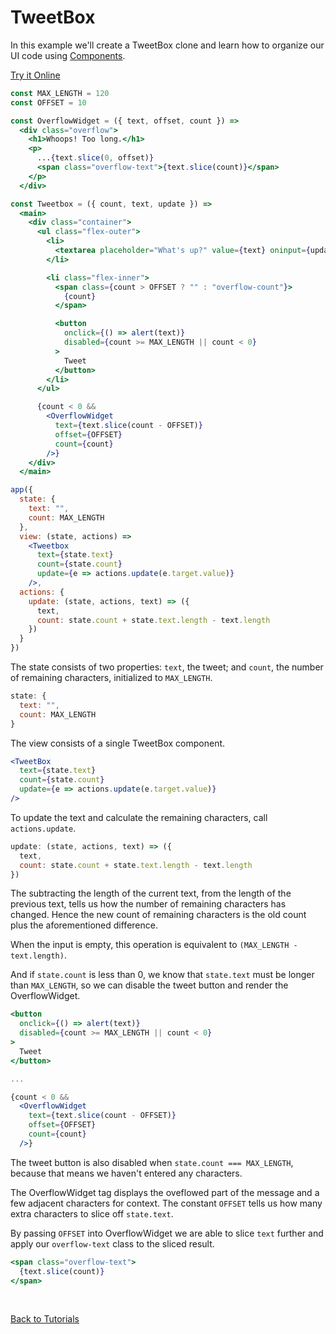 # TweetBox

In this example we'll create a TweetBox clone and learn how to organize our UI code using [Components](/docs/components.md).

[Try it Online](https://codepen.io/hyperapp/pen/bgWBdV?editors=0010)

```jsx
const MAX_LENGTH = 120
const OFFSET = 10

const OverflowWidget = ({ text, offset, count }) =>
  <div class="overflow">
    <h1>Whoops! Too long.</h1>
    <p>
      ...{text.slice(0, offset)}
      <span class="overflow-text">{text.slice(count)}</span>
    </p>
  </div>

const Tweetbox = ({ count, text, update }) =>
  <main>
    <div class="container">
      <ul class="flex-outer">
        <li>
          <textarea placeholder="What's up?" value={text} oninput={update} />
        </li>

        <li class="flex-inner">
          <span class={count > OFFSET ? "" : "overflow-count"}>
            {count}
          </span>

          <button
            onclick={() => alert(text)}
            disabled={count >= MAX_LENGTH || count < 0}
          >
            Tweet
          </button>
        </li>
      </ul>

      {count < 0 &&
        <OverflowWidget
          text={text.slice(count - OFFSET)}
          offset={OFFSET}
          count={count}
        />}
    </div>
  </main>

app({
  state: {
    text: "",
    count: MAX_LENGTH
  },
  view: (state, actions) =>
    <Tweetbox
      text={state.text}
      count={state.count}
      update={e => actions.update(e.target.value)}
    />,
  actions: {
    update: (state, actions, text) => ({
      text,
      count: state.count + state.text.length - text.length
    })
  }
})
```

The state consists of two properties: `text`, the tweet; and `count`, the number of remaining characters, initialized to `MAX_LENGTH`.

```js
state: {
  text: "",
  count: MAX_LENGTH
}
```

The view consists of a single TweetBox component.

```jsx
<TweetBox
  text={state.text}
  count={state.count}
  update={e => actions.update(e.target.value)}
/>
```

To update the text and calculate the remaining characters, call `actions.update`.

```js
update: (state, actions, text) => ({
  text,
  count: state.count + state.text.length - text.length
})
```

The subtracting the length of the current text, from the length of the previous text, tells us how the number of remaining characters has changed. Hence the new count of remaining characters is the old count plus the aforementioned difference.

When the input is empty, this operation is equivalent to `(MAX_LENGTH - text.length)`.

And if `state.count` is less than 0, we know that `state.text` must be longer than `MAX_LENGTH`, so we can disable the tweet button and render the OverflowWidget.

```jsx
<button
  onclick={() => alert(text)}
  disabled={count >= MAX_LENGTH || count < 0}
>
  Tweet
</button>

...

{count < 0 &&
  <OverflowWidget
    text={text.slice(count - OFFSET)}
    offset={OFFSET}
    count={count}
  />}
```

The tweet button is also disabled when `state.count === MAX_LENGTH`, because that means we haven't entered any characters.

The OverflowWidget tag displays the oveflowed part of the message and a few adjacent characters for context. The constant `OFFSET` tells us how many extra characters to slice off `state.text`.

By passing `OFFSET` into OverflowWidget we are able to slice `text` further and apply our `overflow-text` class to the sliced result.

```jsx
<span class="overflow-text">
  {text.slice(count)}
</span>
```

<br />

[Back to Tutorials](/docs/tutorials.md)
